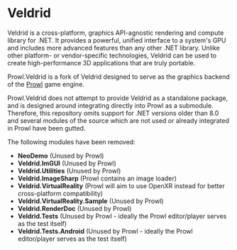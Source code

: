 # Veldrid

Veldrid is a cross-platform, graphics API-agnostic rendering and compute library for .NET. It provides a powerful, unified interface to a system's GPU and includes more advanced features than any other .NET library. Unlike other platform- or vendor-specific technologies, Veldrid can be used to create high-performance 3D applications that are truly portable.<br>

Prowl.Veldrid is a fork of Veldrid designed to serve as the graphics backend of the [Prowl](https://github.com/ProwlEngine/Prowl) game engine.<br>

Prowl.Veldrid does not attempt to provide Veldrid as a standalone package, and is designed around integrating directly into Prowl as a submodule. Therefore, this repository omits support for .NET versions older than 8.0 and several modules of the source which are not used or already integrated in Prowl have been gutted.

The following modules have been removed:
- **NeoDemo** (Unused by Prowl)
- **Veldrid.ImGUI** (Unused by Prowl)
- **Veldrid.Utilities** (Unused by Prowl)
- **Veldrid.ImageSharp** (Prowl contains an image loader)
- **Veldrid.VirtualReality** (Prowl will aim to use OpenXR instead for better cross-platform compatibility)
- **Veldrid.VirtualReality.Sample** (Unused by Prowl)
- **Veldrid.RenderDoc** (Unused by Prowl)
- **Veldrid.Tests** (Unused by Prowl - ideally the Prowl editor/player serves as the test itself)
- **Veldrid.Tests.Android** (Unused by Prowl - ideally the Prowl editor/player serves as the test itself)

